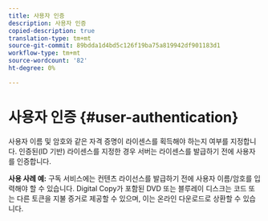 ```yaml
---
title: 사용자 인증
description: 사용자 인증
copied-description: true
translation-type: tm+mt
source-git-commit: 89bdda1d4bd5c126f19ba75a819942df901183d1
workflow-type: tm+mt
source-wordcount: '82'
ht-degree: 0%

---
```



# 사용자 인증 {#user-authentication}

사용자 이름 및 암호와 같은 자격 증명이 라이센스를 획득해야 하는지 여부를 지정합니다. 인증된(ID 기반) 라이센스를 지정한 경우 서버는 라이센스를 발급하기 전에 사용자를 인증합니다.

**사용 사례 예:** 구독 서비스에는 컨텐츠 라이선스를 발급하기 전에 사용자 이름/암호를 입력해야 할 수 있습니다. Digital Copy가 포함된 DVD 또는 블루레이 디스크는 코드 또는 다른 토큰을 지불 증거로 제공할 수 있으며, 이는 온라인 다운로드로 상환할 수 있습니다.
